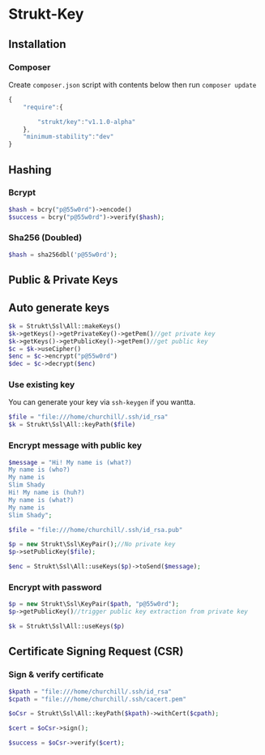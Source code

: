 Strukt-Key
=====

## Installation

### Composer

Create `composer.json` script with contents below then run `composer update`

```js
{
    "require":{

        "strukt/key":"v1.1.0-alpha"
    },
    "minimum-stability":"dev"
}
```

## Hashing

### Bcrypt

```php
$hash = bcry("p@55w0rd")->encode()
$success = bcry("p@55w0rd")->verify($hash);
```

### Sha256 (Doubled)

```php
$hash = sha256dbl('p@55w0rd');
```

## Public & Private Keys

## Auto generate keys

```php
$k = Strukt\Ssl\All::makeKeys()
$k->getKeys()->getPrivateKey()->getPem()//get private key
$k->getKeys()->getPublicKey()->getPem()//get public key
$c = $k->useCipher()
$enc = $c->encrypt("p@55w0rd")
$dec = $c->decrypt($enc)
```

### Use existing key

You can generate your key via `ssh-keygen` if you wantta.

```php
$file = "file:///home/churchill/.ssh/id_rsa"
$k = Strukt\Ssl\All::keyPath($file)
```

### Encrypt message with public key

```php
$message = "Hi! My name is (what?)
My name is (who?)
My name is
Slim Shady
Hi! My name is (huh?)
My name is (what?)
My name is
Slim Shady";

$file = "file:///home/churchill/.ssh/id_rsa.pub"

$p = new Strukt\Ssl\KeyPair();//No private key
$p->setPublicKey($file);

$enc = Strukt\Ssl\All::useKeys($p)->toSend($message);
```

### Encrypt with password

```php
$p = new Strukt\Ssl\KeyPair($path, "p@55w0rd");
$p->getPublicKey()//trigger public key extraction from private key

$k = Strukt\Ssl\All::useKeys($p)
```

## Certificate Signing Request (CSR)

### Sign & verify certificate

```php
$kpath = "file:///home/churchill/.ssh/id_rsa"
$cpath = "file:///home/churchill/.ssh/cacert.pem"

$oCsr = Strukt\Ssl\All::keyPath($kpath)->withCert($cpath);

$cert = $oCsr->sign();

$success = $oCsr->verify($cert);
```
